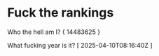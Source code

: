 # Fuck the rankings

Who the hell am I?
{ 14483625 }

What fucking year is it?
[ 2025-04-10T08:16:40Z ]
